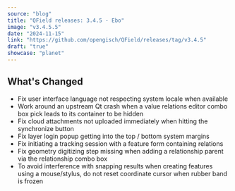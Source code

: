 ```yaml
---
source: "blog"
title: "QField releases: 3.4.5 - Ebo"
image: "v3.4.5.5"
date: "2024-11-15"
link: "https://github.com/opengisch/QField/releases/tag/v3.4.5"
draft: "true"
showcase: "planet"
---
```


<h2>What's Changed</h2>
<ul>
<li>Fix user interface language not respecting system locale  when available</li>
<li>Work around an upstream Qt crash when a value relations editor combo box pick leads to its container to be hidden</li>
<li>Fix cloud attachments not uploaded immediately when hitting the synchronize button</li>
<li>Fix layer login popup getting into the top / bottom system margins</li>
<li>Fix initiating a tracking session with a feature form containing relations</li>
<li>Fix geometry digitizing step missing when adding a relationship parent via the relationship combo box</li>
<li>To avoid interference with snapping results when creating features using a mouse/stylus, do not reset coordinate cursor when rubber band is frozen</li>
</ul>
